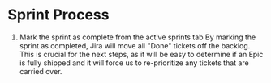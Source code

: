 # Sprint Process

1. Mark the sprint as complete from the active sprints tab
By marking the sprint as completed, Jira will move all "Done" tickets 
off the backlog. This is crucial for the next steps, as it will be easy 
to determine if an Epic is fully shipped and it will force us to re-prioritize
any tickets that are carried over.
